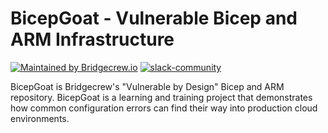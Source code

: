 # BicepGoat - Vulnerable Bicep and ARM Infrastructure

[![Maintained by Bridgecrew.io](https://img.shields.io/badge/maintained%20by-bridgecrew.io-blueviolet)](https://bridgecrew.io/?utm_source=github&utm_medium=organic_oss&utm_campaign=bicepgoat)
[![slack-community](https://img.shields.io/badge/Slack-4A154B?style=plastic&logo=slack&logoColor=white)](https://slack.bridgecrew.io/)

BicepGoat is Bridgecrew's "Vulnerable by Design" Bicep and ARM repository.
BicepGoat is a learning and training project that demonstrates how common configuration errors can find their way into production cloud environments.
